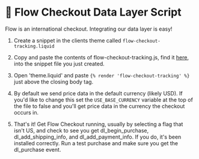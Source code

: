 # 🌊 Flow Checkout Data Layer Script

Flow is an international checkout. Integrating our data layer is easy!

1. Create a snippet in the clients theme called `flow-checkout-tracking.liquid`

2. Copy and paste the contents of flow-checkout-tracking.js, find it [here](https://github.com/elephantsneverforget/flow_checkout/blob/main/flow-checkout-tracking.js), into the snippet file you just created.

3. Open 'theme.liquid' and paste `{% render 'flow-checkout-tracking' %}`  just above the closing body tag.

4. By default we send price data in the default currency (likely USD). If you'd like to change this set the `USE_BASE_CURRENCY` variable at the top of the file to false and you'll get price data in the currency the checkout occurs in.

5. That's it! Get Flow Checkout running, usually by selecting a flag that isn't US, and check to see you get dl_begin_purchase, dl_add_shipping_info, and dl_add_payment_info. If you do, it's been installed correctly. Run a test purchase and make sure you get the dl_purchase event.